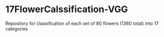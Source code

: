 # 17FlowerCalssification-VGG
Repository for classification of each set of 80 flowers (1360 total) into 17 categories
